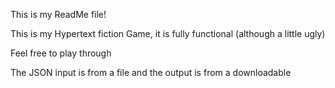 This is my ReadMe file!

This is my Hypertext fiction Game, it is fully functional (although a little ugly)

Feel free to play through

The JSON input is from a file and the output is from a downloadable 
